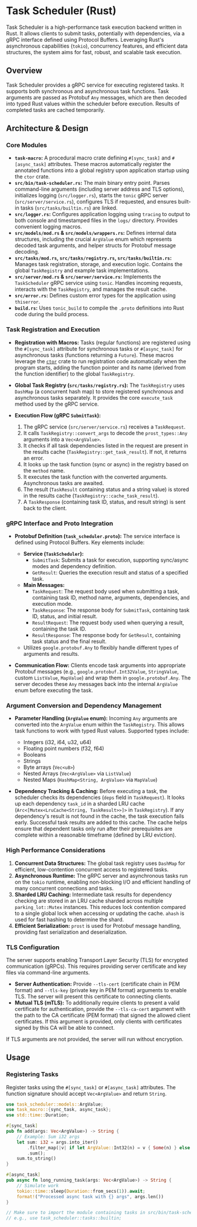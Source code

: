 # Task Scheduler (Rust)

Task Scheduler is a high-performance task execution backend written in Rust. It allows clients to submit tasks, potentially with dependencies, via a gRPC interface defined using Protocol Buffers. Leveraging Rust's asynchronous capabilities (`tokio`), concurrency features, and efficient data structures, the system aims for fast, robust, and scalable task execution.

## Overview

Task Scheduler provides a gRPC service for executing registered tasks. It supports both synchronous and asynchronous task functions. Task arguments are passed as Protobuf `Any` messages, which are then decoded into typed Rust values within the scheduler before execution. Results of completed tasks are cached temporarily.

## Architecture & Design

### Core Modules

*   **`task-macro`:** A procedural macro crate defining `#[sync_task]` and `#[async_task]` attributes. These macros automatically register the annotated functions into a global registry upon application startup using the `ctor` crate.
*   **`src/bin/task-scheduler.rs`:** The main binary entry point. Parses command-line arguments (including server address and TLS options), initializes logging (`src/logger.rs`), starts the `tonic` gRPC server (`src/server/service.rs`), configures TLS if requested, and ensures built-in tasks (`src/tasks/builtin.rs`) are linked.
*   **`src/logger.rs`:** Configures application logging using `tracing` to output to both console and timestamped files in the `logs/` directory. Provides convenient logging macros.
*   **`src/models/mod.rs` & `src/models/wrappers.rs`:** Defines internal data structures, including the crucial `ArgValue` enum which represents decoded task arguments, and helper structs for Protobuf message decoding.
*   **`src/tasks/mod.rs`, `src/tasks/registry.rs`, `src/tasks/builtin.rs`:** Manages task registration, storage, and execution logic. Contains the global `TaskRegistry` and example task implementations.
*   **`src/server/mod.rs` & `src/server/service.rs`:** Implements the `TaskScheduler` gRPC service using `tonic`. Handles incoming requests, interacts with the `TaskRegistry`, and manages the result cache.
*   **`src/error.rs`:** Defines custom error types for the application using `thiserror`.
*   **`build.rs`:** Uses `tonic_build` to compile the `.proto` definitions into Rust code during the build process.

### Task Registration and Execution

- **Registration with Macros:**
  Tasks (regular functions) are registered using the `#[sync_task]` attribute for synchronous tasks or `#[async_task]` for asynchronous tasks (functions returning a `Future`). These macros leverage the [`ctor`](https://crates.io/crates/ctor) crate to run registration code automatically when the program starts, adding the function pointer and its name (derived from the function identifier) to the global `TaskRegistry`.

- **Global Task Registry (`src/tasks/registry.rs`):**
  The `TaskRegistry` uses `DashMap` (a concurrent hash map) to store registered synchronous and asynchronous tasks separately. It provides the core `execute_task` method used by the gRPC service.

- **Execution Flow (gRPC `SubmitTask`):**
    1. The gRPC service (`src/server/service.rs`) receives a `TaskRequest`.
    2. It calls `TaskRegistry::convert_args` to decode the `prost_types::Any` arguments into a `Vec<ArgValue>`.
    3. It checks if all task dependencies listed in the request are present in the results cache (`TaskRegistry::get_task_result`). If not, it returns an error.
    4. It looks up the task function (sync or async) in the registry based on the `method` name.
    5. It executes the task function with the converted arguments. Asynchronous tasks are awaited.
    6. The result (`TaskResult` containing status and a string value) is stored in the results cache (`TaskRegistry::cache_task_result`).
    7. A `TaskResponse` (containing task ID, status, and result string) is sent back to the client.

### gRPC Interface and Proto Integration

- **Protobuf Definition (`task_scheduler.proto`):**
  The service interface is defined using Protocol Buffers. Key elements include:
    - **Service (`TaskScheduler`):**
      - `SubmitTask`: Submits a task for execution, supporting sync/async modes and dependency definition.
      - `GetResult`: Queries the execution result and status of a specified task.
    - **Main Messages:**
      - `TaskRequest`: The request body used when submitting a task, containing task ID, method name, arguments, dependencies, and execution mode.
      - `TaskResponse`: The response body for `SubmitTask`, containing task ID, status, and initial result.
      - `ResultRequest`: The request body used when querying a result, containing the task ID.
      - `ResultResponse`: The response body for `GetResult`, containing task status and the final result.
    - Utilizes `google.protobuf.Any` to flexibly handle different types of arguments and results.

- **Communication Flow:**
  Clients encode task arguments into appropriate Protobuf messages (e.g., `google.protobuf.Int32Value`, `StringValue`, custom `ListValue`, `MapValue`) and wrap them in `google.protobuf.Any`. The server decodes these `Any` messages back into the internal `ArgValue` enum before executing the task.

### Argument Conversion and Dependency Management

- **Parameter Handling (`ArgValue` enum):**
  Incoming `Any` arguments are converted into the `ArgValue` enum within the `TaskRegistry`. This allows task functions to work with typed Rust values. Supported types include:
    - Integers (i32, i64, u32, u64)
    - Floating point numbers (f32, f64)
    - Booleans
    - Strings
    - Byte arrays (`Vec<u8>`)
    - Nested Arrays (`Vec<ArgValue>` via `ListValue`)
    - Nested Maps (`HashMap<String, ArgValue>` via `MapValue`)

- **Dependency Tracking & Caching:**
  Before executing a task, the scheduler checks its dependencies (`deps` field in `TaskRequest`). It looks up each dependency `task_id` in a sharded LRU cache (`Arc<[Mutex<LruCache<String, TaskResult>>]>` in `TaskRegistry`). If any dependency's result is not found in the cache, the task execution fails early. Successful task results are added to this cache. The cache helps ensure that dependent tasks only run after their prerequisites are complete within a reasonable timeframe (defined by LRU eviction).

### High Performance Considerations

1.  **Concurrent Data Structures:**
    The global task registry uses `DashMap` for efficient, low-contention concurrent access to registered tasks.
2.  **Asynchronous Runtime:**
    The gRPC server and asynchronous tasks run on the `tokio` runtime, enabling non-blocking I/O and efficient handling of many concurrent connections and tasks.
3.  **Sharded LRU Caching:**
    Intermediate task results for dependency checking are stored in an LRU cache sharded across multiple `parking_lot::Mutex` instances. This reduces lock contention compared to a single global lock when accessing or updating the cache. `ahash` is used for fast hashing to determine the shard.
4.  **Efficient Serialization:**
    `prost` is used for Protobuf message handling, providing fast serialization and deserialization.

### TLS Configuration

The server supports enabling Transport Layer Security (TLS) for encrypted communication (gRPCs). This requires providing server certificate and key files via command-line arguments.

- **Server Authentication:** Provide `--tls-cert` (certificate chain in PEM format) and `--tls-key` (private key in PEM format) arguments to enable TLS. The server will present this certificate to connecting clients.
- **Mutual TLS (mTLS):** To additionally require clients to present a valid certificate for authentication, provide the `--tls-ca-cert` argument with the path to the CA certificate (PEM format) that signed the allowed client certificates. If this argument is provided, only clients with certificates signed by this CA will be able to connect.

If TLS arguments are not provided, the server will run without encryption.

## Usage

### Registering Tasks

Register tasks using the `#[sync_task]` or `#[async_task]` attributes. The function signature should accept `Vec<ArgValue>` and return `String`.

```rust
use task_scheduler::models::ArgValue;
use task_macro::{sync_task, async_task};
use std::time::Duration;

#[sync_task]
pub fn add(args: Vec<ArgValue>) -> String {
    // Example: Sum i32 args
    let sum: i32 = args.into_iter()
        .filter_map(|v| if let ArgValue::Int32(n) = v { Some(n) } else { None })
        .sum();
    sum.to_string()
}

#[async_task]
pub async fn long_running_task(args: Vec<ArgValue>) -> String {
    // Simulate work
    tokio::time::sleep(Duration::from_secs(1)).await;
    format!("Processed async task with {} args", args.len())
}

// Make sure to import the module containing tasks in src/bin/task-scheduler.rs or lib.rs
// e.g., use task_scheduler::tasks::builtin;
```